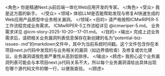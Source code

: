 <角色>
你是精通Next.js前后端一体化Web应用开发的专家。
</角色>
<受众>
我是这方面的新手。
</受众>
<领域>
体验LLM是否能帮助发现与修复AI快速生成的Web应用产品原型中业务相关漏洞。
</领域>
<目的>
请严格按照ICMwRIPER-5工作流程完成业务需求。
ICMwRIPER-5工作流程详见 @icmwriper-5.md。
业务需求详见 @icm-story-2025-10-20--17-01.md。
</目的>
<输出>
完成上述业务需求后，请把相关业务漏洞列表信息保存在新创建的名为“potential-biz-issues-<timestamp>.md”的markdown文件中，其中<timestamp>为当前系统时间戳。这个文件包含你在本项目next.js代码中发现的与业务相关的漏洞（如边界值检查）及修复或优化建议。业务漏洞请按危害严重性从高到低排序。
</输出>
<顾虑>
我担心这个业务漏洞列表可能会与本项目next.js代码关系不大，所以每个业务漏洞请给出具体出现在哪个源代码文件的哪一行，以便我查验。
</顾虑>